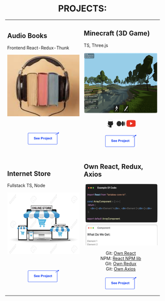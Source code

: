 <div id="header" align="center">
  <h1>PROJECTS:</h1>

  <table>
    <tr>
      <td>
        <h2>Audio Books</h2>
        <p>
          Frontend React-Redux-Thunk
        </p>
        <img src="./.github/audiobooks.png" width="300px" height="200px" />
        <p align="center">
          <br><br>
          <a href="https://github.com/addamsv/stored-book">
            <img src="./.github/see_project.png" width="104px" height="41px" />
          </a>
        </p>
      </td>
      <td>
        <h2>Minecraft (3D Game)</h2>
        <p>
          TS, Three.js
        </p>
        <img src="./.github/game.png" width="300px" height="200px" />
        <p align="center"><a href="https://github.com/addamsv/The-Minecraft-Game-Clone"><img src="./.github/git.png" width="30px" height="30px"></a> <a href="https://tatsmaki.medium.com/rs-school-minecraft-на-typescript-aa7f4db88bd5" title="Article on Medium"><img src="./.github/medium_-1.png" width="30px" height="30px"></a> <a href="https://youtu.be/vuykuEkxEtY" title="Presentation on Youtube"><img src="./.github/ytube.png" width="30px" height="30px">
          </a><br><br>
          <a href="https://rsclone-minecraft.netlify.app/">
            <img src="./.github/see_project.png" width="104px" height="41px" />
          </a>
        </p>
      </td>
    </tr>
    <tr>
      <td>
        <h2>Internet Store</h2>
        <p>
          Fullstack TS, Node
        </p>
        <img src="./.github/i-store.jpg" width="300px" height="200px" />
        <p align="center">
          <br><br>
          <a href="https://github.com/addamsv/internet-store">
            <img src="./.github/see_project.png" width="104px" height="41px" />
          </a>
        </p>
      </td>
      <td>
        <h2>Own React, Redux, Axios</h2>
        <img src="./.github/own_react.png" width="300px" height="200px" />
        <p align="center">
          Git: <a href="https://github.com/addamsv/laniakea-core-ts/">Own React</a>
          <br/>
          NPM: <a href="https://www.npmjs.com/package/laniakea-core-ts" title="npmjs module">React NPM lib</a>
          <br/>
          Git: <a href="https://github.com/addamsv/laniakea-core-ts/tree/prod-state-manager">Own Redux</a>
          <br/>
          Git: <a href="https://github.com/addamsv/laniakea-core-ts/tree/prod-query-api">Own Axios</a>
          <br/>
          <br/>
          <a href="https://the-react-clone.netlify.app/">
            <img src="./.github/see_project.png" width="104px" height="41px" />
          </a>
        </p> 
      </td>
<!--       <td>
        <p>Animation & WordPress Theme Builder</p>
        <img src="./.github/lania.png" width="300px" height="200px" />
        <p align="center">private repo:</p>
        <p align="center">
          <a href="https://github.com/addamsv/The-Laniakea">
            <img src="./.github/git.png" width="30px" height="30px">
          </a>
          <br><br>
          <a href="https://the-laniakea.netlify.app/">
          <img src="./.github/see_project.png" width="104px" height="41px" />
        </a>
        </p>
      </td> -->
    </tr>
  </table>

  <!--<a href="https://github.com/addamsv/addamsv/tree/CV">
    <img src="./.github/check_out_cv_btn.png" alt="CV"/>
  </a>-->

<br><br>

  <!--<a href="https://github.com/addamsv/addamsv/blob/CV/README_FILES/CV_9_Jan_24.pdf">
    <img src="./.github/cv_pdf_btn.png" alt="CV"/>
  </a>
  
  <br><br>-->

  <img src="https://komarev.com/ghpvc/?username=addamsv&style=flat-square&color=blue" alt="" />
  
</div>

<!--
<h1>
    Hey there
    <img src="https://media.giphy.com/media/hvRJCLFzcasrR4ia7z/giphy.gif" width="30px"/>
</h1>

[![GitHub Streak](http://github-readme-streak-stats.herokuapp.com?user=addamsv)](https://git.io/streak-stats)

[![Top Langs](https://github-readme-stats.vercel.app/api/top-langs/?username=addamsv&layout=compact&theme=light)](https://github.com/anuraghazra/github-readme-stats)

- 🔭 I’m currently working on ...
- 🌱 I’m currently learning ...
- 👯 I’m looking to collaborate on ...
- 🤔 I’m looking for help with ...
- 💬 Ask me about ...
- 📫 How to reach me: ...
- 😄 Pronouns: ...
- ⚡ Fun fact: ...
-->
